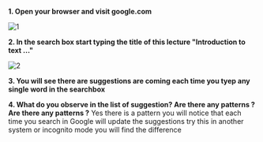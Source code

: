 
**1. Open your browser and visit google.com**

![1](https://user-images.githubusercontent.com/57193804/115973914-f7126f00-a571-11eb-975e-ae55f3011c0e.jpg)

**2. In the search box start typing the title of this lecture "Introduction to text ..."**

![2](https://user-images.githubusercontent.com/57193804/115974012-08a84680-a573-11eb-898b-8096b478a67b.jpg)

**3. You will see there are suggestions are coming each time you tyep any single word in the searchbox**

**4. What do you observe in the list of suggestion? Are there any patterns ?** **Are there any patterns ?**
Yes there is a pattern you will notice that each time you search in Google will update the suggestions try this in another system or incognito mode you will find the difference
